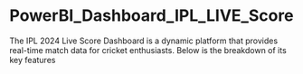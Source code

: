 # PowerBI_Dashboard_IPL_LIVE_Score
The IPL 2024 Live Score Dashboard is a dynamic platform that provides real-time match data for cricket enthusiasts. Below is the breakdown of its key features
